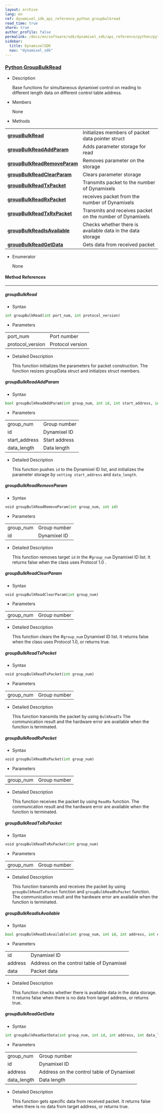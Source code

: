 ```yaml
---
layout: archive
lang: en
ref: dynamixel_sdk_api_reference_python_groupbulkread
read_time: true
share: true
author_profile: false
permalink: /docs/en/software/sdk/dynamixel_sdk/api_reference/python/python_groupbulkread/
sidebar:
  title: DynamixelSDK
  nav: "dynamixel_sdk"
---
```


<div style="counter-reset: h3 5"></div>
<div style="counter-reset: h2 4"></div>
<div style="counter-reset: h1 5"></div>

### [Python GroupBulkRead](#python-groupbulkread)

- Description

  Base functions for simultaneous dynamixel control on reading to different length data on different control table address.

- Members

  None

- Methods

| | |
| ------------- | ------------- |
|**[groupBulkRead](#groupbulkread)**	|Initializes members of packet data pointer struct|
|**[groupBulkReadAddParam](#groupbulkreadaddparam)**	|Adds parameter storage for read |
|**[groupBulkReadRemoveParam](#groupbulkreadremoveparam)**	|Removes parameter on the storage |
|**[groupBulkReadClearParam](#groupbulkreadclearparam)**	|Clears parameter storage|
|**[groupBulkReadTxPacket](#groupbulkreadtxpacket)**	|Transmits packet to the number of Dynamixels|
|**[groupBulkReadRxPacket](#groupbulkreadrxpacket)**	|receives packet from the number of Dynamixels|
|**[groupBulkReadTxRxPacket](#groupbulkreadtxrxpacket)**	|Transmits and receives packet on the number of Dynamixels|
|**[groupBulkReadIsAvailable](#groupbulkreadisavailable)** | Checks whether there is available data in the data storage |
|**[groupBulkReadGetData](#groupbulkreadgetdata)**	|Gets data from received packet|


- Enumerator

  None

#### Method References
----------------------------------------------
##### groupBulkRead
- Syntax
``` python
int groupBulkRead(int port_num, int protocol_version)
```
- Parameters

| | |
| ------------- | ------------- |
|port_num	|Port number|
|protocol_version | Protocol version |


- Detailed Description

   This function initializes the parameters for packet construction. The function resizes groupData struct and initialzes struct members.


##### groupBulkReadAddParam
- Syntax
``` python
bool groupBulkReadAddParam(int group_num, int id, int start_address, int data_length)
```
- Parameters

| | |
| ------------- | ------------- |
|group_num | Group number |
|id	|Dynamixel ID|
|start_address	|Start address|
|data_length	|Data length|


- Detailed Description

   This function pushes `id` to the Dynamixel ID list, and initializes the parameter storage by `setting start_address` and `data_length`.


##### groupBulkReadRemoveParam
- Syntax
``` python
void groupBulkReadRemoveParam(int group_num, int id)
```
- Parameters

| | |
| ------------- | ------------- |
|group_num | Group number |
|id|	Dynamixel ID|

- Detailed Description

   This function removes target `id` in the #`group_num` Dynamixel ID list. It returns false when the class uses Protocol 1.0 .


##### groupBulkReadClearParam
- Syntax
``` python
void groupBulkReadClearParam(int group_num)
```
- Parameters

| | |
| ------------- | ------------- |
|group_num | Group number |

- Detailed Description

   This function clears the #`group_num` Dynamixel ID list. It returns false when the class uses Protocol 1.0, or returns true.


##### groupBulkReadTxPacket
- Syntax
``` python
void groupBulkReadTxPacket(int group_num)
```
- Parameters

| | |
| ------------- | ------------- |
|group_num | Group number |

- Detailed Description

   This function transmits the packet by using `BulkReadTx` The communication result and the hardware error are available when the function is terminated.


##### groupBulkReadRxPacket
- Syntax
``` python
void groupBulkReadRxPacket(int group_num)
```
- Parameters

| | |
| ------------- | ------------- |
|group_num | Group number |

- Detailed Description

   This function receives the packet by using `ReadRx` function. The communication result and the hardware error are available when the function is terminated.


##### groupBulkReadTxRxPacket
- Syntax
``` python
void groupBulkReadTxRxPacket(int group_num)
```
- Parameters

| | |
| ------------- | ------------- |
|group_num | Group number |

- Detailed Description

   This function transmits and receives the packet by using `groupBulkReadTxPacket` function and `groupBulkReadRxPacket` function. The communication result and the hardware error are available when the function is terminated.

##### groupBulkReadIsAvailable
- Syntax
``` python
bool groupBulkReadIsAvailable(int group_num, int id, int address, int data_length)
```
- Parameters

| | |
| ------------- | ------------- |
|id	|Dynamixel ID|
|address	|Address on the control table of Dynamixel|
|data	|Packet data|


- Detailed Description

   This function checks whether there is available data in the data storage. It returns false when there is no data from target address, or returns true.

##### groupBulkReadGetData
- Syntax
``` python
int groupBulkReadGetData(int group_num, int id, int address, int data_length)
```
- Parameters

| | |
| ------------- | ------------- |
|group_num | Group number |
|id	|Dynamixel ID|
|address	|Address on the control table of Dynamixel|
|data_length	|Data length|


- Detailed Description

   This function gets specific data from received packet. It returns false when there is no data from target address, or returns true.
